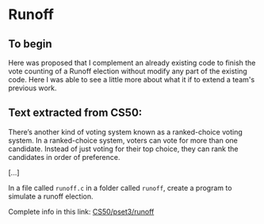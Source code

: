 # Runoff

## To begin

Here was proposed that I complement an already existing code to finish the vote counting of a Runoff election without modify
any part of the existing code. Here I was able to see a little more about what it if to extend a team's previous work.

## Text extracted from CS50:

There’s another kind of voting system known as a ranked-choice voting system. In a ranked-choice system, voters can vote for 
more than one candidate. Instead of just voting for their top choice, they can rank the candidates in order of preference. 

[...]
  
In a file called ```runoff.c``` in a folder called ```runoff```, create a program to simulate a runoff election.

Complete info in this link:
[CS50/pset3/runoff](https://cs50.harvard.edu/x/2024/psets/3/runoff/)
